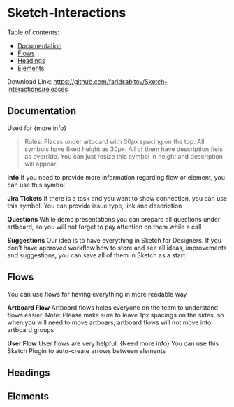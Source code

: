 #  Sketch-Interactions

  

Table of contents:

- [Documentation](https://github.com/faridsabitov/Sketch-Interactions#Documentation)
- [Flows](https://github.com/faridsabitov/Sketch-Interactions#Flows)
- [Headings](https://github.com/faridsabitov/Sketch-Interactions#Headings)
- [Elements](https://github.com/faridsabitov/Sketch-Interactions#Elements)


Download Link:
https://github.com/faridsabitov/Sketch-Interactions/releases

  

##  Documentation
Used for {more info}

> Rules: Places under artboard with 30px spacing on the top. All symbols have fixed height as 30px. All of them have description fiels as override. You can just resize this symbol in height and description will appear

**Info** 
If you need to provide more information regarding flow or element, you can use this symbol

**Jira Tickets** 
If there is a task and you want to show connection, you can use this symbol. You can provide issue type, link and description

**Questions**
While demo presentations you can prepare all questions under artboard, so you will not forget to pay attention on them while a call

**Suggestions**
Our idea is to have everything in Sketch for Designers. If you don’t have approved workflow how to store and see all ideas, improvements and suggestions, you can save all of them in Sketch as a start

  

## Flows
You can use flows for having everything in more readable way

**Artboard Flow**
Artboard flows helps everyone on the team to understand flows easier. Note: Please make sure to leave 1px spacings on the sides, so when you will need to move artboars, artboard flows will not move into artboard groups

**User Flow**
User flows are very helpful. {Need more info} You can use this Sketch Plugin to auto-create arrows between elements
  

## Headings

  

## Elements

  
  


